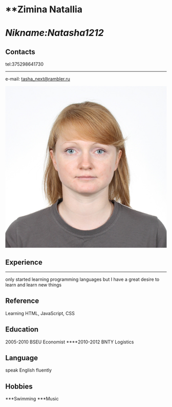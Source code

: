 # **Zimina Natallia               
# ***Nikname:Natasha1212***

## Contacts 
 tel:375298641730
****
 e-mail: tasha_next@rambler.ru

![photo](images\129.jpg)
## Experience
***
only started learning programming languages
but I have a great desire to learn and learn new things

## Reference 
Learning HTML, JavaScript, CSS
## Education 
2005-2010 BSEU  Economist 
****2010-2012 BNTY  Logistics
## Language 
speak English fluently
## Hobbies 
***Swimming
***Music
